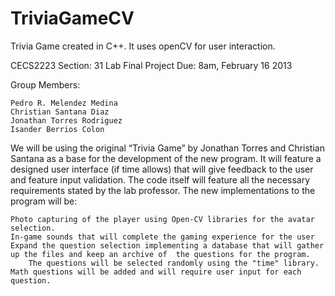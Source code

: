 TriviaGameCV
============

Trivia Game created in C++. It uses openCV for user interaction.

CECS2223 Section: 31
Lab Final Project
Due: 8am, February 16 2013

Group Members:

    Pedro R. Melendez Medina
    Christian Santana Diaz
    Jonathan Torres Rodriguez
    Isander Berrios Colon



We will be using the original “Trivia Game” by Jonathan Torres and Christian Santana as a base for the development of the new program. It will feature a designed user interface (if time allows) that will give feedback to the user and feature input validation. The code itself will feature all the necessary requirements stated by the lab professor. The new implementations to the program will be:

    Photo capturing of the player using Open-CV libraries for the avatar selection.
    In-game sounds that will complete the gaming experience for the user
    Expand the question selection implementing a database that will gather up the files and keep an archive of  the questions for the program. 
        The questions will be selected randomly using the "time" library.
    Math questions will be added and will require user input for each question.
